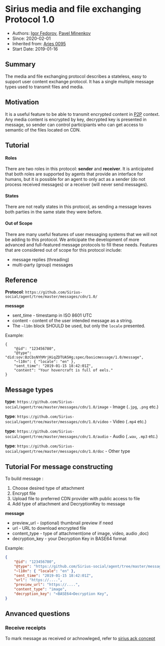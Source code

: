 # Sirius media and file exchanging Protocol 1.0

- Authors: [Igor Fedorov](https://github.com/igorexax3mal), [Pavel Minenkov](https://github.com/Purik)
- Since: 2020-02-01 
- Inherited from: [Aries 0095](https://github.com/hyperledger/aries-rfcs/tree/master/features/0095-basic-message)
- Start Date: 2019-01-16


## Summary

The media and file exchanging protocol describes a stateless, easy to support user content exchange  protocol. It has a single multiple message types used to transmit files and media.

## Motivation

It is a useful feature to be able to transmit encrypted content in [P2P](https://github.com/hyperledger/aries-rfcs/tree/master/features/0160-connection-protocol) context. Any media content is encrypted by key, decrypted key is presented in message, so sender can control participiants who can get access to semantic of the files located on CDN.

## Tutorial

#### Roles

There are two roles in this protocol: **sender** and **receiver**. It is anticipated that both roles are supported by agents that provide an interface for humans, but it is possible for an agent to only act as a sender (do not process received messages) or a receiver (will never send messages).

#### States

There are not really states in this protocol, as sending a message leaves both parties in the same state they were before.

#### Out of Scope

There are many useful features of user messaging systems that we will not be adding to this protocol. We anticipate the development of more advanced and full-featured message protocols to fill these needs. Features that are considered out of scope for this protocol include:

- message replies (threading)
- multi-party (group) messages

## Reference

**Protocol**: `https://github.com/Sirius-social/agent/tree/master/messages/cdn/1.0/`

**message**

- sent_time - timestamp in ISO 8601 UTC
- content - content of the user intended message as a string.
- The `~l10n` block SHOULD be used, but only the `locale` presented.

Example:

```
{
    "@id": "123456780",
    "@type": "did:sov:BzCbsNYhMrjHiqZDTUASHg;spec/basicmessage/1.0/message",
    "~l10n": { "locale": "en" },
    "sent_time": "2019-01-15 18:42:01Z",
    "content": "Your hovercraft is full of eels."
}
```


## Message types

**type**: `https://github.com/Sirius-social/agent/tree/master/messages/cdn/1.0/image`  - Image (`.jpg`, `.png` etc.)

**type**: `https://github.com/Sirius-social/agent/tree/master/messages/cdn/1.0/video`  - Video (`.mp4` etc.)

**type**: `https://github.com/Sirius-social/agent/tree/master/messages/cdn/1.0/audio`  - Audio (`.wav`, `.mp3` etc.)

**type**: `https://github.com/Sirius-social/agent/tree/master/messages/cdn/1.0/doc`    - Other type 


## Tutorial For message constructing

To build message :

1. Choose  desired type of attachment
2. Encrypt file 
3. Upload file to preferred CDN provider with public access to file
3. Add type of attachment and DecryptionKey to message

**message**

- preview_url - (optional) thumbnail preview if need
- url - URL to download encrypted file
- content_type -  type of attachment(one of image, video, audio ,doc)
- decryption_key - your Decryption Key in BASE64 format

Example:

```json
{
    "@id": "123456780",
    "@type": "https://github.com/Sirius-social/agent/tree/master/messages/cdn/1.0/image",
    "~l10n": { "locale": "en" },
    "sent_time": "2019-01-15 18:42:01Z",
    "url": "https://....",
    "preview_url": "https://....",
    "content_type": "image",
    "decryption_key": "<BASE64>Decryption Key",
}
```
## Anvanced questions

### Receive receipts
To mark message as received or achnowleged, refer to [sirius ack concept](https://github.com/Sirius-social/agent/blob/master/messages/PleaseAckDecorator.md)
